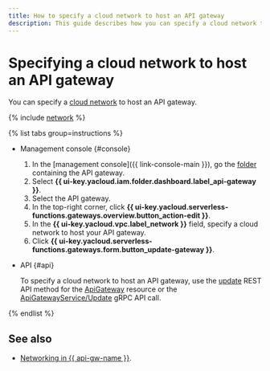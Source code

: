 ```yaml
---
title: How to specify a cloud network to host an API gateway
description: This guide describes how you can specify a cloud network that will host an API gateway.
---
```


# Specifying a cloud network to host an API gateway

You can specify a [cloud network](../../vpc/concepts/network.md#network) to host an API gateway.

{% include [network](../../_includes/functions/network.md) %}

{% list tabs group=instructions %}

- Management console {#console}

   1. In the [management console]({{ link-console-main }}), go the [folder](../../resource-manager/concepts/resources-hierarchy.md#folder) containing the API gateway.
   1. Select **{{ ui-key.yacloud.iam.folder.dashboard.label_api-gateway }}**.
   1. Select the API gateway.
   1. In the top-right corner, click **{{ ui-key.yacloud.serverless-functions.gateways.overview.button_action-edit }}**.
   1. In the **{{ ui-key.yacloud.vpc.label_network }}** field, specify a cloud network to host your API gateway.
   1. Click **{{ ui-key.yacloud.serverless-functions.gateways.form.button_update-gateway }}**.

- API {#api}

  To specify a cloud network to host an API gateway, use the [update](../apigateway/api-ref/ApiGateway/update.md) REST API method for the [ApiGateway](../apigateway/api-ref/ApiGateway/index.md) resource or the [ApiGatewayService/Update](../apigateway/api-ref/grpc/ApiGateway/update.md) gRPC API call.

{% endlist %}

## See also

* [Networking in {{ api-gw-name }}](../concepts/networking.md).
